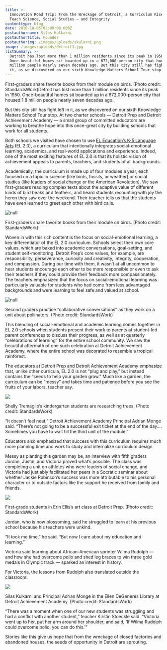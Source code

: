 ```yaml
---
title: >-
  Innovation Road Trip: From the Wreckage of Detroit, a Curriculum Rises to
  Teach Science, Social Studies — and Integrity
contenttype: blog
date: 2018-10-05T02:00:00.000Z
postauthorname: Silas Kulkarni
postauthortitle: Founder
postauthorimg: /images/uploads/skularni.png
image: /images/uploads/detroit1.jpg
listSummary: >-
  Detroit has lost more than 1 million residents since its peak in 1950.
  Once-beautiful homes sit boarded up in a 672,000-person city that housed 1.8
  million people nearly seven decades ago. But this city still has fight left in
  it, as we discovered on our sixth Knowledge Matters School Tour stop.
---
```

First-graders share favorite books from their module on birds. (Photo credit: StandardsWork)Detroit has lost more than 1 million residents since its peak in 1950. Once-beautiful homes sit boarded up in a 672,000-person city that housed 1.8 million people nearly seven decades ago.

But this city still has fight left in it, as we discovered on our sixth Knowledge Matters School Tour stop. At two charter schools — Detroit Prep and Detroit Achievement Academy — a small group of committed educators are working to breathe hope into this once-great city by building schools that work for all students.

Both schools we visited have chosen to use [EL Education’s K-5 Language Arts](http://curriculum.eleducation.org/) (EL 2.0), a curriculum that intentionally integrates social-emotional learning, academics, and real-world applications and experience. Indeed, one of the most exciting features of EL 2.0 is that its holistic vision of achievement appeals to parents, teachers, and students of all backgrounds.

Academically, the curriculum is made up of four modules a year, each focused on a topic in science (like birds, fossils, or weather) or social studies (like leaders of social change or the American Revolution). We saw first-graders reading complex texts about the adaptive value of different kinds of bird beaks and feathers, and heard students recounting with joy the heron they saw over the weekend. Their teacher tells us that the students have even learned to greet each other with bird calls.

![null](/images/uploads/detroit2.jpg)

<p class="caption">First-graders share favorite books from their module on birds. (Photo credit: StandardsWork)</p>

Woven in with this rich content is the focus on social-emotional learning, a key differentiator of the EL 2.0 curriculum. Schools select their own core values, which are baked into academic conversations, goal-setting, and student self-monitoring. Detroit Prep’s core values, for example, are responsibility, perseverance, curiosity and creativity, integrity, cooperation, and compassion. During our time with them, it wasn’t at all uncommon to hear students encourage each other to be more responsible or even to ask their teachers if they could provide their feedback more compassionately. The teachers emphasized that the focus on social-emotional learning was particularly valuable for students who had come from less advantaged backgrounds and were learning to feel safe and valued at school.

![null](/images/uploads/detroit3.jpg)

<p class="caption">Second graders practice “collaborative conversations” as they work on a unit about pollinators. (Photo credit: StandardsWork)</p>

This blending of social-emotional and academic learning comes together in EL 2.0 schools when students present their work to parents at student-led parent conferences to discuss their progress, as well as at quarterly “celebrations of learning” for the entire school community. We saw the beautiful aftermath of one such celebration at Detroit Achievement Academy, where the entire school was decorated to resemble a tropical rainforest.

The educators at Detroit Prep and Detroit Achievement Academy emphasize that, unlike other curricula, EL 2.0 is not “plug and play,” but instead contains the “seeds to help your garden grow.” Much like a garden, the curriculum can be “messy” and takes time and patience before you see the fruits of your labors, teacher say.

![](/images/uploads/detroit4.jpg)

<p class="caption">Shelly Tremaglio’s kindergarten students are researching trees. (Photo credit: StandardsWork)</p>

“It doesn’t feel neat,” Detroit Achievement Academy Principal Adrian Monge said. “There’s not going to be a successful exit ticket at the end of the day…. Sometimes you have to wait till the third unit of the module.”

Educators also emphasized that success with this curriculum requires much more planning time and work to study and internalize curriculum design.

Messy as planting this garden may be, an interview with fifth graders Jordan, Justin, and Victoria proved what’s possible. The class was completing a unit on athletes who were leaders of social change, and Victoria had just ably facilitated her peers in a Socratic seminar about whether Jackie Robinson’s success was more attributable to his personal character or to outside factors like the support he received from family and friends.

![](/images/uploads/detroit5.jpg)

<p class="caption">First-grade students in Erin Ellis’s art class at Detroit Prep. (Photo credit: StandardsWork)</p>

Jordan, who is now blossoming, said he struggled to learn at his previous school because his teachers were unkind.

“It took me time,” he said. “But now I care about my education and learning.”

Victoria said learning about African-American sprinter Wilma Rudolph — and how she had overcome polio and shed leg braces to win three gold medals in Olympic track — sparked an interest in history.

For Victoria, the lessons from Rudolph also translated outside the classroom.

![](/images/uploads/detroit6.jpg)

<p class="caption">Silas Kulkarni and Principal Adrian Monge in the Ellen DeGeneres Library at Detroit Achievement Academy. (Photo credit: StandardsWork)</p>

“There was a moment when one of our new students was struggling and had a conflict with another student,” teacher Kirstin Stoeckle said. “Victoria went up to her, put her arm around her shoulder, and said, ‘If Wilma Rudolph could overcome polio, you can do this.’”

Stories like this give us hope that from the wreckage of closed factories and abandoned houses, the seeds of opportunity in Detroit are sprouting.
